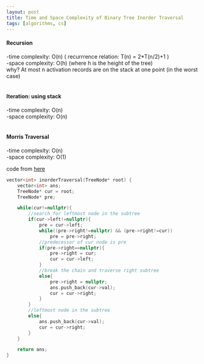 ```yaml
---
layout: post
title: Time and Space Complexity of Binary Tree Inorder Traversal
tags: [algorithms, cs]
---
```


#### Recursion<br>
-time complexity: O(n)  ( recurrrence relation: T(n) = 2*T(n/2)+1 )<br>
-space complexity: O(h) (where h is the height of the tree)<br>
why? At most n activation records are on the stack at one point (in the worst case)<br><br>

#### Iteration: using stack<br>
-time complexity: O(n)<br>
-space complexity: O(n)<br><br>

#### Morris Traversal<br>
-time complexity: O(n)<br>
-space complexity: O(1)<br>

code from [here](https://leetcode.com/articles/binary-tree-inorder-traversal/)
~~~cpp
vector<int> inorderTraversal(TreeNode* root) {
    vector<int> ans;
    TreeNode* cur = root;
    TreeNode* pre;

    while(cur!=nullptr){
        //search for leftmost node in the subtree
        if(cur->left!=nullptr){
            pre = cur->left;
            while((pre->right!=nullptr) && (pre->right!=cur))
                pre = pre->right;
            //predecessor of cur node is pre
            if(pre->right==nullptr){
                pre->right = cur;
                cur = cur->left;
            }
            //break the chain and traverse right subtree
            else{
                pre->right = nullptr;
                ans.push_back(cur->val);
                cur = cur->right;
            }
        }
        //leftmost node in the subtree
        else{
            ans.push_back(cur->val);
            cur = cur->right;
        }
    }

    return ans;
}
~~~
